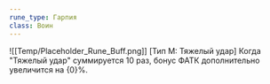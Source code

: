 ```yaml
---
rune_type: Гарпия
class: Воин
---
```

![[Temp/Placeholder_Rune_Buff.png]]
[Тип М: Тяжелый удар] Когда "Тяжелый удар" суммируется 10 раз, бонус ФАТК дополнительно увеличится на {0}%.
